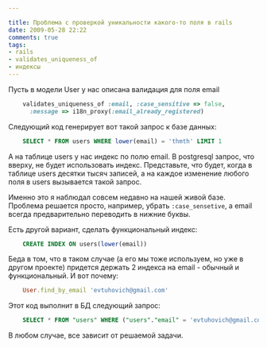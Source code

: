 ```yaml
---

title: Проблема с проверкой уникальности какого-то поля в rails
date: 2009-05-28 22:22
comments: true
tags: 
- rails
- validates_uniqueness_of
- индексы
---
```

Пусть в модели User у нас описана валидация для поля email

``` ruby
    validates_uniqueness_of :email, :case_sensitive => false, 
      :message => i18n_proxy(:email_already_registered)
```

Следующий код генерирует вот такой запрос к базе данных:

``` sql
    SELECT * FROM users WHERE lower(email) = 'thmth' LIMIT 1
```

А на таблице users у нас индекс по полю email. В postgresql запрос, что вверху,
не будет использовать индекс. Представьте, что будет, когда в таблице users
десятки тысяч записей, а на каждое изменение любого поля в users вызывается
такой запрос.

Именно это я наблюдал совсем недавно на нашей живой базе. Проблема решается
просто, например, убрать `:case_sensetive`, а email всегда
предварительно переводить в нижние буквы.

Есть другой вариант, сделать функциональный индекс:

``` sql
    CREATE INDEX ON users(lower(email))
```

Беда в том, что в таком случае (а его мы тоже используем, но уже в другом проекте) придется держать 2 индекса на email - 
обычный и функциональный. И вот почему:

``` ruby
    User.find_by_email 'evtuhovich@gmail.com'
```

Этот код выполнит в БД следующий запрос:

``` sql
    SELECT * FROM "users" WHERE ("users"."email" = 'evtuhovich@gmail.com') LIMIT 1
```

В любом случае, все зависит от решаемой задачи.
